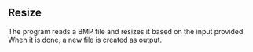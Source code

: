 ## Resize
The program reads a BMP file and resizes it based on the input provided. When it is done, a new file is created as output.
